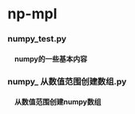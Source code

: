 # np-mpl

### numpy_test.py 
#### &emsp;numpy的一些基本内容


### numpy_ 从数值范围创建数组.py
#### &emsp;从数值范围创建numpy数组











